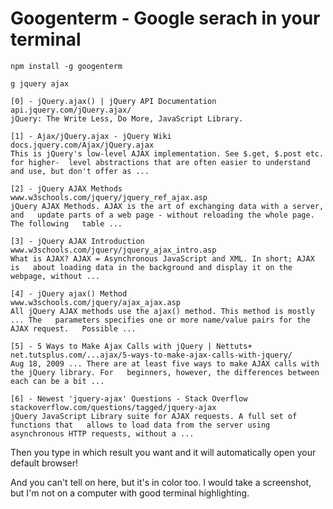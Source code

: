# Googenterm - Google serach in your terminal

```
npm install -g googenterm
```

```
g jquery ajax

[0] - jQuery.ajax() | jQuery API Documentation
api.jquery.com/jQuery.ajax/
jQuery: The Write Less, Do More, JavaScript Library.

[1] - Ajax/jQuery.ajax - jQuery Wiki
docs.jquery.com/Ajax/jQuery.ajax
This is jQuery's low-level AJAX implementation. See $.get, $.post etc. for higher-  level abstractions that are often easier to understand and use, but don't offer as ...

[2] - jQuery AJAX Methods
www.w3schools.com/jquery/jquery_ref_ajax.asp
jQuery AJAX Methods. AJAX is the art of exchanging data with a server, and   update parts of a web page - without reloading the whole page. The following   table ...

[3] - jQuery AJAX Introduction
www.w3schools.com/jquery/jquery_ajax_intro.asp
What is AJAX? AJAX = Asynchronous JavaScript and XML. In short; AJAX is   about loading data in the background and display it on the webpage, without ...

[4] - jQuery ajax() Method
www.w3schools.com/jquery/ajax_ajax.asp
All jQuery AJAX methods use the ajax() method. This method is mostly ... The   parameters specifies one or more name/value pairs for the AJAX request.   Possible ...

[5] - 5 Ways to Make Ajax Calls with jQuery | Nettuts+
net.tutsplus.com/...ajax/5-ways-to-make-ajax-calls-with-jquery/
Aug 18, 2009 ... There are at least five ways to make AJAX calls with the jQuery library. For   beginners, however, the differences between each can be a bit ...

[6] - Newest 'jquery-ajax' Questions - Stack Overflow
stackoverflow.com/questions/tagged/jquery-ajax
jQuery JavaScript Library suite for AJAX requests. A full set of functions that   allows to load data from the server using asynchronous HTTP requests, without a ...
```

Then you type in which result you want and it will automatically open your default browser!

And you can't tell on here, but it's in color too. I would take a screenshot, but I'm not on a computer with good terminal highlighting.
